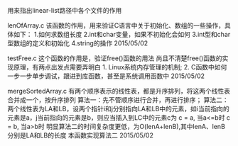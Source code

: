 用来指出linear-list路径中各个文件的作用

lenOfArray.c
	该函数的作用，用来验证C语言中关于初始化、数组的一些操作，具体如下：
	1.如何求数组长度
	2.int和char变量，如果不初始化会如何
	3.int型和char型数组的定义和初始化
	4.string的操作
	2015/05/02

testFree.c
    这个函数的作用是，验证free()函数的用法
    尚且不清楚free()函数的实现原理，有两点出发点需要弄明白
    1. Linux系统内存管理的机制;
    2. C函数中如何一步一步单步调试，跟进到库函数，甚至是系统调用函数中
	2015/05/02
	
mergeSortedArray.c
	有两个顺序表示的线性表，都是升序排列，将这两个线性表合并成一个，按升序排列
	算法一：先不管顺序进行合并，再进行排序；
	算法二：两个线性表为LA和LB，设两个指针i和j分别指向LA和LB中的元素，如i当前指向的元素是a，j当前指向的元素是b，则应当插入到LC中的元素c为
	c =  a,  当a<=b时
	c =  b,  当a>b时
	明显算法二的时间复杂度更低，为O(lenA+lenB),其中lenA、lenB分别是LA和LB的长度
	本函数实现算法二
	2015/05/02
